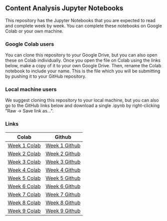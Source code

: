 ## Content Analysis Jupyter Notebooks

This repository has the Jupyter Notebooks that you are expected to read and complete week by week. You can complete these notebooks on Google Colab or your own machine.

### Google Colab users
You can clone this repository to your Google Drive, but you can also open these on Colab individually. Once you open the file on Colab using the links below, make a copy of it to your own Google Drive. Then, rename the Colab notebook to include your name. This is the file which you will be submitting by pushing it to your GitHub repository.

### Local machine users
We suggest cloning this repository to your local machine, but you can also go to the GitHub links below and download a single .ipynb by right-clicking "Raw -> Save link as...".

### Links
| Colab | Github |
| --- | ---- |
| [Week 1 Colab](https://colab.research.google.com/github/UChicago-Computational-Content-Analysis/Homework-Notebooks/blob/main/week-1/1-Measuring-Meaning-and-Sampling.ipynb) | [Week 1 Github](https://github.com/UChicago-Computational-Content-Analysis/Homework-Notebooks/blob/main/week-1/1-Measuring-Meaning-and-Sampling.ipynb) |
| [Week 2 Colab](https://colab.research.google.com/github/UChicago-Computational-Content-Analysis/Homework-Notebooks/blob/main/week-2/2-Computational-Linguistics.ipynb) | [Week 2 Github](https://github.com/UChicago-Computational-Content-Analysis/Homework-Notebooks/blob/main/week-2/2-Computational-Linguistics.ipynb) |
| [Week 3 Colab](https://colab.research.google.com/github/UChicago-Computational-Content-Analysis/Homework-Notebooks/blob/main/week-3/3-Topic-Modeling-and-Clustering.ipynb) | [Week 3 Github](https://github.com/UChicago-Computational-Content-Analysis/Homework-Notebooks/blob/main/week-3/3-Topic-Modeling-and-Clustering.ipynb) |
| [Week 4 Colab](https://colab.research.google.com/github/UChicago-Computational-Content-Analysis/Homework-Notebooks/blob/main/week-4/4-Word-Embeddings.ipynb) | [Week 4 Github](https://github.com/UChicago-Computational-Content-Analysis/Homework-Notebooks/blob/main/week-4/4-Word-Embeddings.ipynb) |
| [Week 5 Colab](https://colab.research.google.com/github/UChicago-Computational-Content-Analysis/Homework-Notebooks/blob/main/week-5/5-Classifying-Meanings-and-Documents.ipynb) | [Week 5 Github](https://github.com/UChicago-Computational-Content-Analysis/Homework-Notebooks/blob/main/week-5/5-Classifying-Meanings-and-Documents.ipynb) |
| [Week 6 Colab](https://colab.research.google.com/github/UChicago-Computational-Content-Analysis/Homework-Notebooks/blob/main/week-6/6-Prediction-and-Causal-Inference.ipynb) | [Week 6 Github](https://github.com/UChicago-Computational-Content-Analysis/Homework-Notebooks/blob/main/week-6/6-Prediction-and-Causal-Inference.ipynb) |
| [Week 7 Colab](https://colab.research.google.com/github/UChicago-Computational-Content-Analysis/Homework-Notebooks/blob/main/week-7/7-Deep-Learning-and-Transformers.ipynb) | [Week 7 Github](https://github.com/UChicago-Computational-Content-Analysis/Homework-Notebooks/blob/main/week-7/7-Deep-Learning-and-Transformers.ipynb) |
| [Week 8 Colab](https://colab.research.google.com/github/UChicago-Computational-Content-Analysis/Homework-Notebooks/blob/main/week-8/8-Text-Generation-and-Conversation.ipynb) | [Week 8 Github](https://github.com/UChicago-Computational-Content-Analysis/Homework-Notebooks/blob/main/week-8/8-Text-Generation-and-Conversation.ipynb) |
| [Week 9 Colab](https://colab.research.google.com/github/UChicago-Computational-Content-Analysis/Homework-Notebooks/blob/main/week-9/9-Images-Art-and-Video.ipynb) | [Week 9 Github](https://github.com/UChicago-Computational-Content-Analysis/Homework-Notebooks/blob/main/week-9/9-Images-Art-and-Video.ipynb) |
